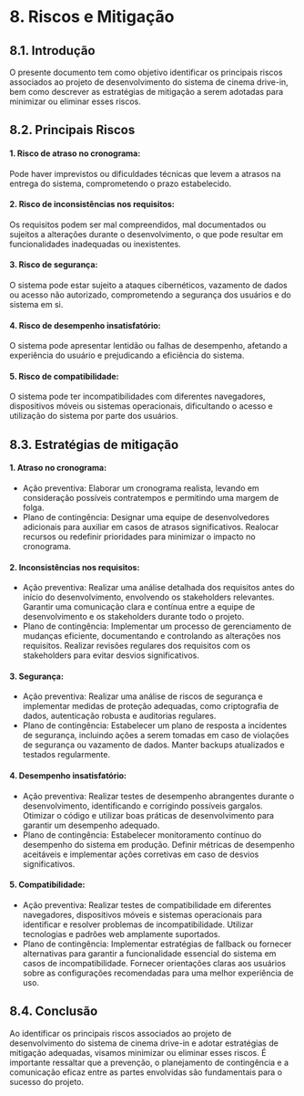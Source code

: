 # 8. Riscos e Mitigação

## 8.1. Introdução

O presente documento tem como objetivo identificar os principais riscos associados ao projeto de desenvolvimento do sistema de cinema drive-in, bem como descrever as estratégias de mitigação a serem adotadas para minimizar ou eliminar esses riscos. 

## 8.2. Principais Riscos 

#### 1. Risco de atraso no cronograma:

 Pode haver imprevistos ou dificuldades técnicas que levem a atrasos na entrega do sistema, comprometendo o prazo estabelecido.

#### 2. Risco de inconsistências nos requisitos:

 Os requisitos podem ser mal compreendidos, mal documentados ou sujeitos a alterações durante o desenvolvimento, o que pode resultar em funcionalidades inadequadas ou inexistentes. 

#### 3. Risco de segurança:

 O sistema pode estar sujeito a ataques cibernéticos, vazamento de dados ou acesso não autorizado, comprometendo a segurança dos usuários e do sistema em si. 

#### 4. Risco de desempenho insatisfatório:

O sistema pode apresentar lentidão ou falhas de desempenho, afetando a experiência do usuário e prejudicando a eficiência do sistema. 

#### 5. Risco de compatibilidade: 

O sistema pode ter incompatibilidades com diferentes navegadores, dispositivos móveis ou sistemas operacionais, dificultando o acesso e utilização do sistema por parte dos usuários.

## 8.3. Estratégias de mitigação

#### 1. Atraso no cronograma:

- Ação preventiva: Elaborar um cronograma realista, levando em consideração possíveis contratempos e permitindo uma margem de folga.
- Plano de contingência: Designar uma equipe de desenvolvedores adicionais para auxiliar em casos de atrasos significativos. Realocar recursos ou redefinir prioridades para minimizar o impacto no cronograma.

#### 2. Inconsistências nos requisitos:

- Ação preventiva: Realizar uma análise detalhada dos requisitos antes do início do desenvolvimento, envolvendo os stakeholders relevantes. Garantir uma comunicação clara e contínua entre a equipe de desenvolvimento e os stakeholders durante todo o projeto.
- Plano de contingência: Implementar um processo de gerenciamento de mudanças eficiente, documentando e controlando as alterações nos requisitos. Realizar revisões regulares dos requisitos com os stakeholders para evitar desvios significativos.

#### 3. Segurança:

- Ação preventiva: Realizar uma análise de riscos de segurança e implementar medidas de proteção adequadas, como criptografia de dados, autenticação robusta e auditorias regulares.
- Plano de contingência: Estabelecer um plano de resposta a incidentes de segurança, incluindo ações a serem tomadas em caso de violações de segurança ou vazamento de dados. Manter backups atualizados e testados regularmente.

#### 4. Desempenho insatisfatório:

- Ação preventiva: Realizar testes de desempenho abrangentes durante o desenvolvimento, identificando e corrigindo possíveis gargalos. Otimizar o código e utilizar boas práticas de desenvolvimento para garantir um desempenho adequado.
- Plano de contingência: Estabelecer monitoramento contínuo do desempenho do sistema em produção. Definir métricas de desempenho aceitáveis e implementar ações corretivas em caso de desvios significativos.

#### 5. Compatibilidade:

- Ação preventiva: Realizar testes de compatibilidade em diferentes navegadores, dispositivos móveis e sistemas operacionais para identificar e resolver problemas de incompatibilidade. Utilizar tecnologias e padrões web amplamente suportados.
- Plano de contingência: Implementar estratégias de fallback ou fornecer alternativas para garantir a funcionalidade essencial do sistema em casos de incompatibilidade. Fornecer orientações claras aos usuários sobre as configurações recomendadas para uma melhor experiência de uso.


## 8.4. Conclusão 

Ao identificar os principais riscos associados ao projeto de desenvolvimento do sistema de cinema drive-in e adotar estratégias de mitigação adequadas, visamos minimizar ou eliminar esses riscos. É importante ressaltar que a prevenção, o planejamento de contingência e a comunicação eficaz entre as partes envolvidas são fundamentais para o sucesso do projeto.
